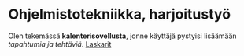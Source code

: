 # Ohjelmistotekniikka, harjoitustyö

Olen tekemässä __kalenterisovellusta__, jonne käyttäjä pystyisi lisäämään _tapahtumia ja tehtäviä_.
[Laskarit](/laskarit)
